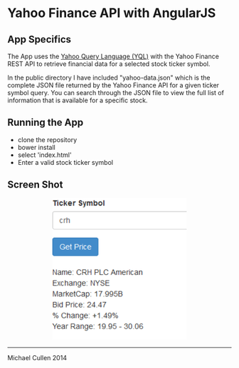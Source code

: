 # Yahoo Finance API with AngularJS 


## App Specifics

The App uses the [Yahoo Query Language (YQL)](https://developer.yahoo.com/yql) with the Yahoo Finance REST API to retrieve financial data for a selected stock ticker symbol. 

In the public directory I have included "yahoo-data.json" which is the complete JSON file returned by the Yahoo Finance API for a given ticker symbol query. You can search through the JSON file to view the full list of information that is available for a specific stock.


## Running the App

- clone the repository
- bower install
- select 'index.html'
- Enter a valid stock ticker symbol


## Screen Shot

<div align="center">
	<img width="60%" src="screen-shot/stock-data.png" alt="Stock Data" title="Stock Data"</img>
</div>


<hr>


Michael Cullen 2014

